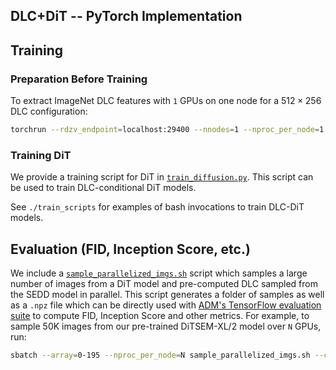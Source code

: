## DLC+DiT -- PyTorch Implementation

## Training
### Preparation Before Training
To extract ImageNet DLC features with `1` GPUs on one node for a $512\times 256$ DLC configuration:
```bash
torchrun --rdzv_endpoint=localhost:29400 --nnodes=1 --nproc_per_node=1 extract_features_withdlc.py --data-path /path/to/imagenet/train --features-path /path/to/store/features --encoder-path /path/to/sem_encoder/teacher_checkpoint.pth --L 512 --V 256 --global-batch-size 512
```

### Training DiT
We provide a training script for DiT in [`train_diffusion.py`](train_diffusion.py). This script can be used to train DLC-conditional 
DiT models. 

See `./train_scripts` for examples of bash invocations to train DLC-DiT models.

## Evaluation (FID, Inception Score, etc.)

We include a [`sample_parallelized_imgs.sh`](sample_parallelized_imgs.sh) script which samples a large number of images from a DiT model and pre-computed
DLC sampled from the SEDD model in parallel. This script 
generates a folder of samples as well as a `.npz` file which can be directly used with [ADM's TensorFlow
evaluation suite](https://github.com/openai/guided-diffusion/tree/main/evaluations) to compute FID, Inception Score and
other metrics. For example, to sample 50K images from our pre-trained DiTSEM-XL/2 model over `N` GPUs, run:

```bash
sbatch --array=0-195 --nproc_per_node=N sample_parallelized_imgs.sh --ckpt /path/to/dit/custom_checkpoint_0.pkl --dino-cfg /path/to/dino/cfg.yaml --dlc-dit /path/to/dlc
```
